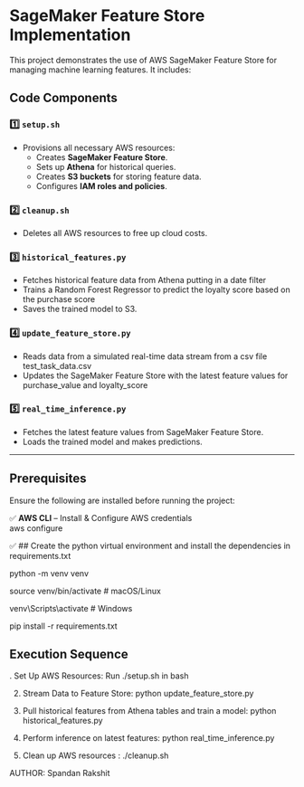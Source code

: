 # SageMaker Feature Store Implementation

This project demonstrates the use of AWS SageMaker Feature Store for managing machine learning features. It includes:

## Code Components

### **1️⃣ `setup.sh`**
- Provisions all necessary AWS resources:
  - Creates **SageMaker Feature Store**.
  - Sets up **Athena** for historical queries.
  - Creates **S3 buckets** for storing feature data.
  - Configures **IAM roles and policies**.

### **2️⃣ `cleanup.sh`**
- Deletes all AWS resources to free up cloud costs.

### **3️⃣ `historical_features.py`**
- Fetches historical feature data from Athena putting in a date filter
- Trains a Random Forest Regressor to predict the loyalty score based on the purchase score
- Saves the trained model to S3.

### **4️⃣ `update_feature_store.py`**
- Reads data from a simulated real-time data stream from a csv file test_task_data.csv
- Updates the SageMaker Feature Store with the latest feature values for purchase_value and loyalty_score

### **5️⃣ `real_time_inference.py`**
- Fetches the latest feature values from SageMaker Feature Store.
- Loads the trained model and makes predictions.

---

## Prerequisites

Ensure the following are installed before running the project:

✅ **AWS CLI** – Install & Configure AWS credentials  
aws configure

✅ ## Create the python virtual environment and install the dependencies in requirements.txt

python -m venv venv

source venv/bin/activate  # macOS/Linux

venv\Scripts\activate  # Windows

pip install -r requirements.txt


## Execution Sequence

. Set Up AWS Resources: Run ./setup.sh in bash

2. Stream Data to Feature Store: python update_feature_store.py

3. Pull historical features from Athena tables and train a model: python historical_features.py

4. Perform inference on latest features: python real_time_inference.py

5. Clean up AWS resources : ./cleanup.sh


AUTHOR: Spandan Rakshit




